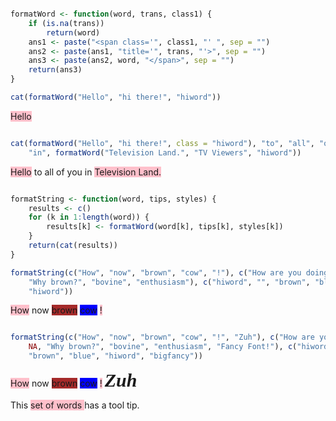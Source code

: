 
```r

formatWord <- function(word, trans, class1) {
    if (is.na(trans)) 
        return(word)
    ans1 <- paste("<span class='", class1, "' ", sep = "")
    ans2 <- paste(ans1, "title='", trans, "'>", sep = "")
    ans3 <- paste(ans2, word, "</span>", sep = "")
    return(ans3)
}

cat(formatWord("Hello", "hi there!", "hiword"))
```

<span class='hiword' title='hi there!'>Hello</span>

```r

cat(formatWord("Hello", "hi there!", class = "hiword"), "to", "all", "of", "you", 
    "in", formatWord("Television Land.", "TV Viewers", "hiword"))
```

<span class='hiword' title='hi there!'>Hello</span> to all of you in <span class='hiword' title='TV Viewers'>Television Land.</span>

```r

formatString <- function(word, tips, styles) {
    results <- c()
    for (k in 1:length(word)) {
        results[k] <- formatWord(word[k], tips[k], styles[k])
    }
    return(cat(results))
}

formatString(c("How", "now", "brown", "cow", "!"), c("How are you doing?", NA, 
    "Why brown?", "bovine", "enthusiasm"), c("hiword", "", "brown", "blue", 
    "hiword"))
```

<span class='hiword' title='How are you doing?'>How</span> now <span class='brown' title='Why brown?'>brown</span> <span class='blue' title='bovine'>cow</span> <span class='hiword' title='enthusiasm'>!</span>

```r

formatString(c("How", "now", "brown", "cow", "!", "Zuh"), c("How are you doing?", 
    NA, "Why brown?", "bovine", "enthusiasm", "Fancy Font!"), c("hiword", "", 
    "brown", "blue", "hiword", "bigfancy"))
```

<span class='hiword' title='How are you doing?'>How</span> now <span class='brown' title='Why brown?'>brown</span> <span class='blue' title='bovine'>cow</span> <span class='hiword' title='enthusiasm'>!</span> <span class='bigfancy' title='Fancy Font!'>Zuh</span>

<style>
.hiword {background:pink;}
.brown {background:brown;}
.blue {background:blue;}
.bigfancy {font:italic bold 30px serif;}
</style>
This <span class='hiword' title='This one!'> set of words </span> has a tool tip. 
